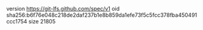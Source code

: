 version https://git-lfs.github.com/spec/v1
oid sha256:b6f76e048c218de2daf237b1e8b859da1efe73f5c5fcc378fba450491ccc1754
size 21805
